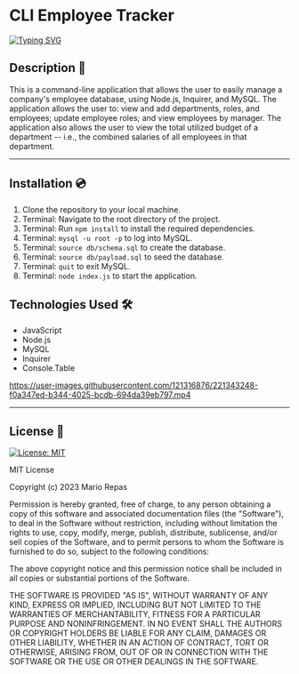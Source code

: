# CLI Employee Tracker

[![Typing SVG](https://readme-typing-svg.demolab.com?font=Fira+Code&pause=1000&color=9675FF&multiline=true&width=435&height=70&lines=Vandelay+Industries;+Employee+Tracker)](https://git.io/typing-svg)

## Description 📜

This is a command-line application that allows the user to easily manage a company's employee database, using Node.js, Inquirer, and MySQL. The application allows the user to: view and add departments, roles, and employees; update employee roles; and view employees by manager. The application also allows the user to view the total utilized budget of a department -- i.e., the combined salaries of all employees in that department. 

---

## Installation 💿

1. Clone the repository to your local machine.
2. Terminal: Navigate to the root directory of the project.
3. Terminal: Run `npm install` to install the required dependencies.
4. Terminal: `mysql -u root -p` to log into MySQL.
5. Terminal: `source db/schema.sql` to create the database.
6. Terminal: `source db/payload.sql` to seed the database.
7. Terminal: `quit` to exit MySQL.
8. Terminal: `node index.js` to start the application.


## Technologies Used 🛠️

* JavaScript
* Node.js
* MySQL
* Inquirer
* Console.Table



https://user-images.githubusercontent.com/121316876/221343248-f0a347ed-b344-4025-bcdb-694da39eb797.mp4



---
## License 📝

[![License: MIT](https://img.shields.io/badge/License-MIT-yellow.svg)](https://opensource.org/licenses/MIT)

MIT License

Copyright (c) 2023 Mario Repas

Permission is hereby granted, free of charge, to any person obtaining a copy of this software and associated documentation files (the "Software"), to deal in the Software without restriction, including without limitation the rights to use, copy, modify, merge, publish, distribute, sublicense, and/or sell copies of the Software, and to permit persons to whom the Software is furnished to do so, subject to the following conditions:

The above copyright notice and this permission notice shall be included in all copies or substantial portions of the Software.

THE SOFTWARE IS PROVIDED "AS IS", WITHOUT WARRANTY OF ANY KIND, EXPRESS OR IMPLIED, INCLUDING BUT NOT LIMITED TO THE WARRANTIES OF MERCHANTABILITY, FITNESS FOR A PARTICULAR PURPOSE AND NONINFRINGEMENT. IN NO EVENT SHALL THE AUTHORS OR COPYRIGHT HOLDERS BE LIABLE FOR ANY CLAIM, DAMAGES OR OTHER LIABILITY, WHETHER IN AN ACTION OF CONTRACT, TORT OR OTHERWISE, ARISING FROM, OUT OF OR IN CONNECTION WITH THE SOFTWARE OR THE USE OR OTHER DEALINGS IN THE SOFTWARE.

